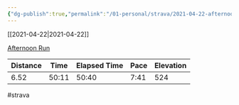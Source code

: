 ```yaml
---
{"dg-publish":true,"permalink":"/01-personal/strava/2021-04-22-afternoon-run/"}
---
```



[[2021-04-22\|2021-04-22]]

[Afternoon Run](https://www.strava.com/activities/5175387025)

| Distance | Time  | Elapsed Time | Pace | Elevation |
| -------- | ----- | ------------ | ---- | --------- |
| 6.52     | 50:11 | 50:40        | 7:41 | 524       |




#strava

